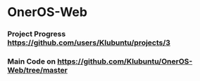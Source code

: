 # OnerOS-Web
### Project Progress https://github.com/users/Klubuntu/projects/3
### Main Code on https://github.com/Klubuntu/OnerOS-Web/tree/master

